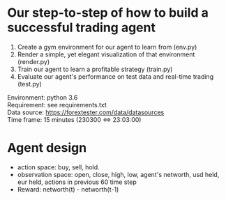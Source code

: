# Our step-to-step of how to build a successful trading agent  
1. Create a gym environment for our agent to learn from (env.py)  
2. Render a simple, yet elegant visualization of that environment (render.py)  
3. Train our agent to learn a profitable strategy (train.py)  
4. Evaluate our agent's performance on test data and real-time trading (test.py)  

Environment: python 3.6  
Requirement: see requirements.txt  
Data source: https://forextester.com/data/datasources  
Time frame: 15 minutes (230300 <=> 23:03:00)
  
# Agent design  
- action space: buy, sell, hold.  
- observation space: open, close, high, low, agent's networth, usd held, eur held, actions in previous 60 time step  
- Reward: networth(t) - networth(t-1)  
